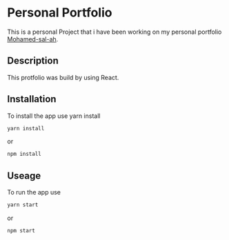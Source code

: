# Personal Portfolio

This is a personal Project that i have been working on my personal portfolio [Mohamed-sal-ah](https://mohamed-sal-ah.github.io/Portfolio/).

## Description

This protfolio was build by using React.

## Installation

To install the app use yarn install

```bash
yarn install
```

or

```bash
npm install
```

## Useage

To run the app use

```bash
yarn start
```

or

```bash
npm start
```
